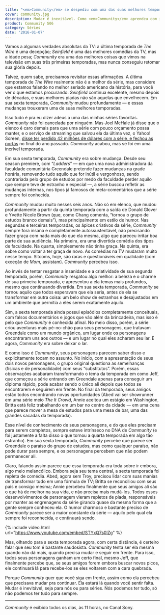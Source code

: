 ```yaml
---
title: "<em>Community</em> se despediu com uma das suas melhores temporadas"
cover: community.jpg
description: Mudar é inevitável. Como <em>Community</em> aprendeu com isso — e quer que você aprenda também.
product: Community S06
category: Séries
date: '2016-01-07'
---
```


Vamos a algumas verdades absolutas da TV: a última temporada de _The Wire_ é uma decepção; _Seinfield_ é uma das melhores comédias da TV, mas a idade pesa; _Community_ era uma das melhores coisas que vimos na televisão em suas três primeiras temporadas, mas nunca conseguiu retomar sua glória depois.

Talvez, quem sabe, precisamos revisitar essas afirmações. A última temporada de _The Wire_ realmente não é a melhor da série, mas considere que estamos falando no melhor seriado americano da história, para você ver o que estamos procurando. _Seinfield_ continua excelente, mesmo depois de décadas, e suas melhores piadas não são aquelas que envelhecem. Em sua sexta temporada, _Community_ mudou profundamente — e essas mudanças trouxeram uma de suas melhores temporadas.

Isso tudo é pra eu dizer adeus a uma das minhas séries favoritas. _Community_ não foi cancelada por ninguém. Mas Joel McHale já disse que o elenco é caro demais para que uma série com pouco orçamento possa manter, e o serviço de streaming que salvou ela da última vez, o Yahoo! Screen, [disse ter perdido 42 milhões de dólares com a série, e fechou as portas](http://www.avclub.com/article/yahoo-screen-dead-and-its-probably-communitys-faul-230239) no final do ano passado. _Community_ acabou, mas se foi em uma incrível temporada.

Em sua sexta temporada, _Community_ era sobre mudança. Desde seu season premiere, com “_Ladders_” — em que uma nova administradora da faculdade comunitária Greendale pretende fazer mudanças na grade horária, removendo tudo aquilo que for inútil e vergonhoso, sendo contrariada pelo grupo de estudos por medo da faculdade perder aquilo que sempre teve de estranho e especial —, a série buscou refletir as mudanças internas, nos tipos já famosos de meta-comentários que a série sempre foi conhecida.

_Community_ mudou muito nesses seis anos. Não só em elenco, que mudou profundamente a partir da quinta temporada com a saída de Donald Glover e Yvette Nicole Brown (que, como Chang comenta, “tornou o grupo de estudos branco demais”), mas principalmente em estilo de humor. Nas segundas e terceiras temporadas, os ápices criativos da série, _Community_ sempre fora insana e completamente autossustentável, não precisando fazer graça com nada mais do que ela mesma, algo que pareceu irritar boa parte de sua audiência. Na primeira, era uma divertida comédia dos tipos de faculdade. Na quarta, simplesmente não tinha graça. Na quinta, era sobre como voltar a ter graça de novo. As comédias na TV mudaram muito nesse tempo. Sitcoms, hoje, são raras e questionáveis em qualidade (com exceção de _Mom_, assistam). _Community_ percebeu isso.

Ao invés de tentar resgatar a insanidade e a criatividade de sua segunda temporada, porém, _Community_ resgatou algo melhor: a beleza e o charme de sua primeira temporada, e apresentou a ela temas mais profundos, mesmo que continuando divertida. Em sua sexta temporada, _Community_ se tornou aquilo que todos esperavam que ela seria, antes de ela se transformar em outra coisa: um belo show de estranhos e desajustados em um ambiente que permitia a eles serem exatamente aquilo.

Sim, a sexta temporada ainda possui episódios completamente conceituais, com falsos documentários e jogos que vão além da brincadeira, mas isso é pelo que _Community_ é conhecida afinal. No meio disso, porém, a série criou aventuras mais pé-no-chão para seus personagens, que tratavam Greendale como um mundo orgânico, um lugar onde os personagens encontraram uns aos outros — e um lugar no qual eles acharam seu lar. E agora, _Community_ era sobre deixar o lar.

E como isso é _Community_, seus personagens parecem saber disso e explicitamente tocam no assunto. No início, com a apresentação de seus dois novos personagens, o grupo original questiona as semelhanças (físicas e de personalidade) com seus “substitutos”. Porém, essas observações acabaram transformando o tema da temporada em como Jeff, que começou a série entrando em Greendale apenas para conseguir um diploma rápido, pode acabar sendo o único ali depois que todos se encontrarem e seguirem em frente. No final da temporada, seus amigos estão todos encontrando novas oportunidades (Abed vai ser showrunner em uma série meio _The It Crowd_, Annie aceitou um estágio em Washington, Britta está feliz trabalhando em um bar no centro da cidade — em uma cena que parece mover a mesa de estudos para uma mesa de bar, uma das grandes sacadas da temporada).

Esse nível de conhecimento de seus personagens, e do que eles precisam para serem completos, sempre esteve intrínseco no DNA de _Community_ (e foi justamente a falta disso o que tornou a quarta temporada em algo tão estranho). Em sua sexta temporada, _Community_ percebe que parece ser Greendale o paraíso do grupo de estudos, mas como qualquer paraíso, não pode durar para sempre, e os personagens percebem que não podem permanecer ali.

Claro, falando assim parece que essa temporada era toda sobre ir embora, algo meio melancólico. Embora seja seu tema central, a sexta temporada foi repleta de comédia. Abed, agora sem Troy, precisou lidar com suas manias de transformar tudo em uma fórmula de TV; Britta se reconciliou com seus pais e consigo mesma; Annie percebeu finalmente que seus amigos ali são o que há de melhor na sua vida, e não precisa mais mudá-los. Todos esses desenvolvimentos de personagem vieram repletos de piada, responsáveis por manter as engrenagens da série girando quase da mesma forma que a gente sempre conheceu ela. O humor charmoso e bastante preciso de _Community_ parece ser a maior constante da série — aquilo pelo qual ela sempre foi reconhecida, e continuará sendo.

{% include video.html url="https://www.youtube.com/embed/STYxQ7s0lZg" %}

Mas, olhando para a sexta temporada agora, com certa distância, é certeiro falar que seu tom é bastante saudosista. _Community_ tenta ser ela mesma quando não dá mais, quando precisa mudar e seguir em frente. Para isso, todos seus personagens ganham um certo final, mesmo Jeff, que finalmente percebe que, se seus amigos forem embora buscar novos picos, ele continuará lá para recebe-los se eles voltarem com a cara quebrada.

Porque _Community_ quer que você siga em frente, assim como ela percebeu que precisava mudar pra continuar. Ela estará lá quando você sentir falta. Mudar é inevitável, seja para nós ou para séries. Nós podemos ter tudo, só não podemos ter tudo para sempre.

---

_Community_ é exibido todos os dias, às 11 horas, no Canal Sony.
